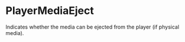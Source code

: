 PlayerMediaEject
================

Indicates whether the media can be ejected from the player (if physical media).
